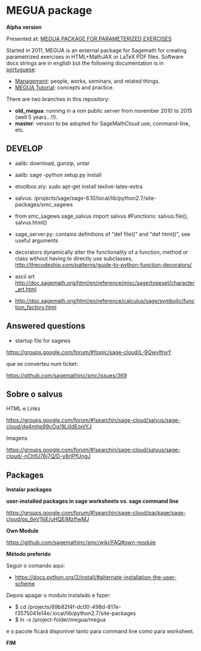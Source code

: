 

MEGUA package
=============

**Alpha version**

Presented at:
<a href="http://library.iated.org/view/CRUZ2013MEG" title="MEGUA PACKAGE FOR PARAMETERIZED EXERCISES">MEGUA PACKAGE FOR PARAMETERIZED EXERCISES</a>


Started in 2011, MEGUA is an external package for Sagemath for creating parametrized exercises in HTML+MathJAX or LaTeX PDF files. Software docs strings are in english but the following documentation is in [portuguese](https://pt.wikipedia.org/wiki/L%C3%ADngua_portuguesa):

- <a href="http://cms.ua.pt/megua" title="MEGUA PACKAGE FOR PARAMETERIZED EXERCISES">Management</a>: people, works, seminars, and related things.
- <a href="http://megua.readthedocs.org/pt/latest/" title="TUTORIAL DO MEGUA">MEGUA Tutorial</a>: concepts and practice.

There are two branches in this repository:

- **old_megua**: running in a non public server from november 2010 to 2015 (well 5 years...!!).
- **master**: version to be adopted for SageMathCloud use, command-line, etc. 

DEVELOP
-------

* aalib: download, gunzip, untar
* aalib: sage -python setup.py install 
* etoolbox.sty: sudo apt-get install texlive-latex-extra
* salvus: /projects/sage/sage-6.10/local/lib/python2.7/site-packages/smc_sagews
* from smc_sagews.sage_salvus import salvus #Functions: salvus.file(), salvus.html()
* sage_server.py: contains definitions of "def file()" and "def html()", see useful arguments
* decorators dynamically alter the functionality of a function, method or class without having to directly use subclasses, http://thecodeship.com/patterns/guide-to-python-function-decorators/
* ascii art http://doc.sagemath.org/html/en/reference/misc/sage/typeset/character_art.html



* http://doc.sagemath.org/html/en/reference/calculus/sage/symbolic/function_factory.html


Answered questions
------------------

- startup file for sagews 

https://groups.google.com/forum/#!topic/sage-cloud/L-9QwvlfnvY

que se converteu num ticket:

https://github.com/sagemathinc/smc/issues/369


## Sobre o salvus

HTML e Links

https://groups.google.com/forum/#!searchin/sage-cloud/salvus/sage-cloud/dg4mhp99cOg/9LiiIdEonlYJ

Imagens

https://groups.google.com/forum/#!searchin/sage-cloud/salvus/sage-cloud/-nChfU76j7Q/D-y8rIPfUngJ



## Packages

**Instalar packages**

**user-installed packages in sage worksheets vs. sage command line**

https://groups.google.com/forum/#!searchin/sage-cloud/package/sage-cloud/ps_6eV1ljjE/uHQEiMzIfwMJ

**Own Module**

https://github.com/sagemathinc/smc/wiki/FAQ#own-module

**Método preferido**

Seguir o comando aqui:

- https://docs.python.org/2/install/#alternate-installation-the-user-scheme

Depois apagar o modulo instalado e fazer:

- $ cd /projects/69b82f4f-dc00-498d-817e-f3575041e14e/.local/lib/python2.7/site-packages
- $ ln -s /project-folder/megua/megua

e o pacote ficará disponível tanto para command line como para worksheet.



**FIM**

